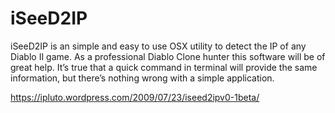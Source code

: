 # iSeeD2IP

iSeeD2IP is an simple and easy to use OSX utility to detect the IP of any Diablo II game. As a professional Diablo Clone hunter this software will be of great help. It’s true that a quick command in terminal will provide the same information, but there’s nothing wrong with a simple application.

https://ipluto.wordpress.com/2009/07/23/iseed2ipv0-1beta/
